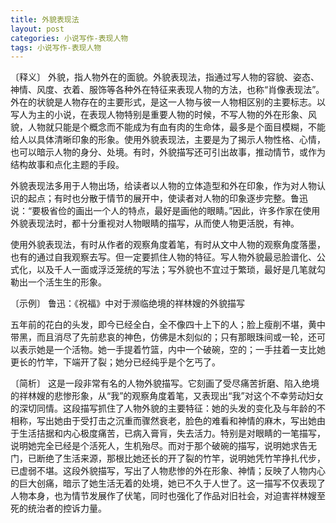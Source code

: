 ```yaml
---
title: 外貌表现法
layout: post
categories: 小说写作-表现人物
tags: 小说写作-表现人物
---
```


〔释义〕 外貌，指人物外在的面貌。外貌表现法，指通过写人物的容貌、姿态、神情、风度、衣着、服饰等各种外在特征来表现人物的方法，也称“肖像表现法”。外在的状貌是人物存在的主要形式，是这一人物与彼一人物相区别的主要标志。以写人为主的小说，在表现人物特别是重要人物的时候，不写人物的外在形象、风貌，人物就只能是个概念而不能成为有血有肉的生命体，最多是个面目模糊，不能给人以具体清晰印象的形象。使用外貌表现法，主要是为了揭示人物性格、心情，也可以暗示人物的身分、处境。有时，外貌描写还可引出故事，推动情节，或作为结构故事和点化主题的手段。

外貌表现法多用于人物出场，给读者以人物的立体造型和外在印象，作为对人物认识的起点；有时也分散于情节的展开中，使读者对人物的印象逐步完整。鲁迅说：“要极省俭的画出一个人的特点，最好是画他的眼睛。”因此，许多作家在使用外貌表现法时，都十分重视对人物眼睛的描写，从而使人物更活脱，有神。

使用外貌表现法，有时从作者的观察角度着笔，有时从文中人物的观察角度落墨，也有的通过自我观察去写。但一定要抓住人物的特征。写人物外貌最忌脸谱化、公式化，以及千人一面或浮泛笼统的写法；写外貌也不宜过于繁琐，最好是几笔就勾勒出一个活生生的形象。

〔示例〕 鲁迅：《祝福》中对于濒临绝境的祥林嫂的外貌描写

五年前的花白的头发，即今已经全白，全不像四十上下的人；脸上瘦削不堪，黄中带黑，而且消尽了先前悲哀的神色，仿佛是木刻似的；只有那眼珠间或一轮，还可以表示她是一个活物。她一手提着竹篮，内中一个破碗，空的；一手拄着一支比她更长的竹竿，下端开了裂；她分已经纯乎是个乞丐了。

〔简析〕 这是一段非常有名的人物外貌描写。它刻画了受尽痛苦折磨、陷入绝境的祥林嫂的悲惨形象，从“我”的观察角度着笔，又表现出“我”对这个不幸劳动妇女的深切同情。这段描写抓住了人物外貌的主要特征：她的头发的变化及与年龄的不相称，写出她由于受打击之沉重而骤然衰老，脸色的难看和神情的麻木，写出她由于生活拮据和内心极度痛苦，已病入膏肓，失去活力。特别是对眼睛的一笔描写，说明她完全已经是个活死人，生机殆尽。而对于那个破碗的描写，说明她求告无门，已断绝了生活来源，那根比她还长的开了裂的竹竿，说明她凭竹竿挣扎代步，已虚弱不堪。这段外貌描写，写出了人物悲惨的外在形象、神情；反映了人物内心的巨大创痛，暗示了她生活无着的处境，她已不久于人世了。这一描写不仅表现了人物本身，也为情节发展作了伏笔，同时也强化了作品对旧社会，对迫害祥林嫂至死的统治者的控诉力量。 